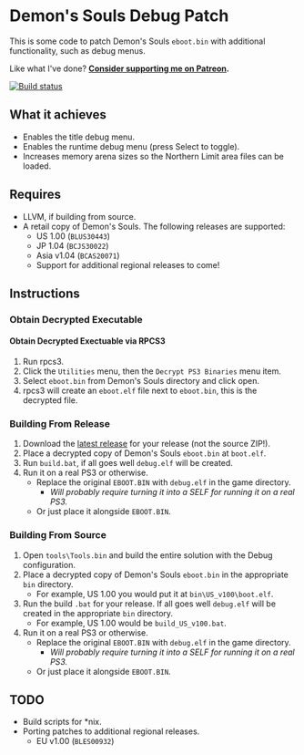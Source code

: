 # Demon's Souls Debug Patch

This is some code to patch Demon's Souls `eboot.bin` with additional functionality, such as debug menus.

Like what I've done? **[Consider supporting me on Patreon](http://patreon.com/gibbed).**

[![Build status](https://ci.appveyor.com/api/projects/status/gluli70k4d083ur6/branch/master?svg=true)](https://ci.appveyor.com/project/gibbed/demonssoulsdebug/branch/master)

## What it achieves
* Enables the title debug menu.
* Enables the runtime debug menu (press Select to toggle).
* Increases memory arena sizes so the Northern Limit area files can be loaded.

## Requires
* LLVM, if building from source.
* A retail copy of Demon's Souls. The following releases are supported:
    * US 1.00 (`BLUS30443`)
    * JP 1.04 (`BCJS30022`)
    * Asia v1.04 (`BCAS20071`)
    * Support for additional regional releases to come!

## Instructions

### Obtain Decrypted Executable

#### Obtain Decrypted Exectuable via RPCS3
1. Run rpcs3.
1. Click the `Utilities` menu, then the `Decrypt PS3 Binaries` menu item.
1. Select `eboot.bin` from Demon's Souls directory and click open.
1. rpcs3 will create an `eboot.elf` file next to `eboot.bin`, this is the decrypted file.

### Building From Release
1. Download the [latest release](https://github.com/gibbed/DemonsSoulsDebug/releases/latest) for your release (not the source ZIP!).
1. Place a decrypted copy of Demon's Souls `eboot.bin` at `boot.elf`.
1. Run `build.bat`, if all goes well `debug.elf` will be created.
1. Run it on a real PS3 or otherwise.
    * Replace the original `EBOOT.BIN` with `debug.elf` in the game directory.
        * *Will probably require turning it into a SELF for running it on a real PS3.*
    * Or just place it alongside `EBOOT.BIN`.

### Building From Source
1. Open `tools\Tools.bin` and build the entire solution with the Debug configuration.
1. Place a decrypted copy of Demon's Souls `eboot.bin` in the appropriate `bin` directory.
    * For example, US 1.00 you would put it at `bin\US_v100\boot.elf`.
1. Run the build `.bat` for your release. If all goes well `debug.elf` will be created in the appropriate `bin` directory.
    * For example, US 1.00 would be `build_US_v100.bat`.
1. Run it on a real PS3 or otherwise.
    * Replace the original `EBOOT.BIN` with `debug.elf` in the game directory.
        * *Will probably require turning it into a SELF for running it on a real PS3.*
    * Or just place it alongside `EBOOT.BIN`.

## TODO
* Build scripts for \*nix.
* Porting patches to additional regional releases.
    * EU v1.00 (`BLES00932`)
